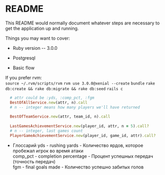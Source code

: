 # README

This README would normally document whatever steps are necessary to get the
application up and running.

Things you may want to cover:

* Ruby version -- 3.0.0

* Postgresql

* Basic flow

If you prefer rvm:  
`source ~/.rvm/scripts/rvm`
`rvm use 3.0.0@xenial --create`
`bundle`
`rake db:create && rake db:migrate && rake db:seed`
`rails c`

``` ruby
  # attr could be :yds, :comp_pct, :fgm
  BestOfAllService.new(attr, n).call
  # n -- integer means how many players we'll have returned
  
  BestOfTeamService.new(attr, team_id, n).call
  
  LastGamesAchievementService.new(player_id, attr, n = 5).call?
  # n -- integer, last games count
  PlayerGameAchievementService.new(player_id, game_id, attr).call?
```

* Глоссарий
yds - rushing yards - Количество ярдов, которое пробежал игрок во время атаки  
comp_pct - completion percentage - Процент успешных передач (точность передач)  
fgm - final goals made - Количество успешно забитых голов  
